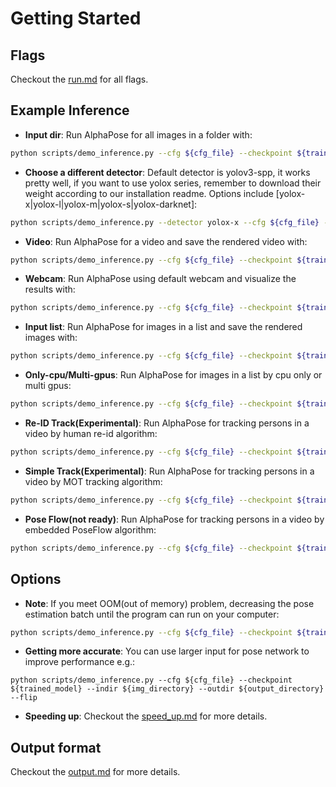# Getting Started

## Flags
Checkout the [run.md](./run.md) for all flags.

## Example Inference
- **Input dir**: Run AlphaPose for all images in a folder with:
``` bash
python scripts/demo_inference.py --cfg ${cfg_file} --checkpoint ${trained_model} --indir ${img_directory} --outdir ${output_directory}
```
- **Choose a different detector**: Default detector is yolov3-spp, it works pretty well, if you want to use yolox series, remember to download their weight according to our installation readme. Options include [yolox-x|yolox-l|yolox-m|yolox-s|yolox-darknet]:
``` bash
python scripts/demo_inference.py --detector yolox-x --cfg ${cfg_file} --checkpoint ${trained_model} --indir ${img_directory} --outdir ${output_directory}
```
- **Video**:  Run AlphaPose for a video and save the rendered video with:
``` bash
python scripts/demo_inference.py --cfg ${cfg_file} --checkpoint ${trained_model} --video ${path to video} --outdir examples/res --save_video
```
- **Webcam**:  Run AlphaPose using default webcam and visualize the results with:
``` bash
python scripts/demo_inference.py --cfg ${cfg_file} --checkpoint ${trained_model} --outdir examples/res --vis --webcam 0
```
- **Input list**:  Run AlphaPose for images in a list and save the rendered images with:
``` bash
python scripts/demo_inference.py --cfg ${cfg_file} --checkpoint ${trained_model} --list examples/list-coco-demo.txt --indir ${img_directory} --outdir examples/res --save_img
```
- **Only-cpu/Multi-gpus**: Run AlphaPose for images in a list by cpu only or multi gpus:
``` bash
python scripts/demo_inference.py --cfg ${cfg_file} --checkpoint ${trained_model} --list examples/list-coco-demo.txt --indir ${img_directory} --outdir examples/res --gpus ${-1(cpu only)/0,1,2,3(multi-gpus)}
```
- **Re-ID Track(Experimental)**: Run AlphaPose for tracking persons in a video by human re-id algorithm:
``` bash
python scripts/demo_inference.py --cfg ${cfg_file} --checkpoint ${trained_model} --video ${path to video} --outdir examples/res --pose_track --save_video
```
- **Simple Track(Experimental)**: Run AlphaPose for tracking persons in a video by MOT tracking algorithm:
``` bash
python scripts/demo_inference.py --cfg ${cfg_file} --checkpoint ${trained_model} --video ${path to video} --outdir examples/res --detector tracker --save_video
```
- **Pose Flow(not ready)**: Run AlphaPose for tracking persons in a video by embedded PoseFlow algorithm:
``` bash
python scripts/demo_inference.py --cfg ${cfg_file} --checkpoint ${trained_model} --video ${path to video} --outdir examples/res --pose_flow --save_video
```


## Options
- **Note**:  If you meet OOM(out of memory) problem, decreasing the pose estimation batch until the program can run on your computer:
``` bash
python scripts/demo_inference.py --cfg ${cfg_file} --checkpoint ${trained_model} --indir ${img_directory} --outdir examples/res --detbatch 1 --posebatch 30
```
- **Getting more accurate**: You can use larger input for pose network to improve performance e.g.:
```
python scripts/demo_inference.py --cfg ${cfg_file} --checkpoint ${trained_model} --indir ${img_directory} --outdir ${output_directory} --flip
```
- **Speeding up**:  Checkout the [speed_up.md](./speed_up.md) for more details.

## Output format
Checkout the [output.md](./output.md) for more details.
